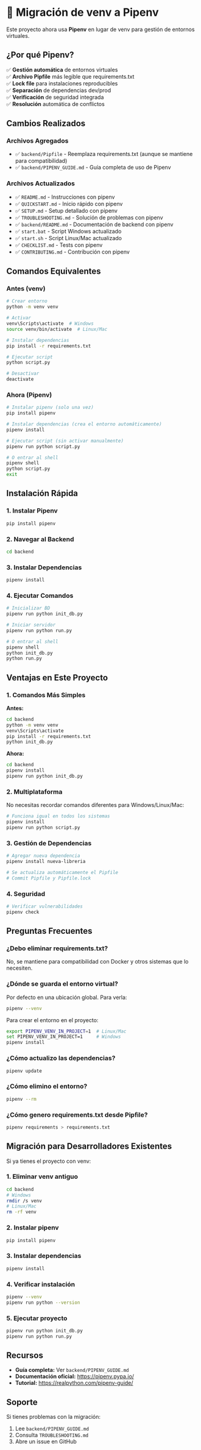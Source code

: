 # 🔄 Migración de venv a Pipenv

Este proyecto ahora usa **Pipenv** en lugar de venv para gestión de entornos virtuales.

## ¿Por qué Pipenv?

✅ **Gestión automática** de entornos virtuales  
✅ **Archivo Pipfile** más legible que requirements.txt  
✅ **Lock file** para instalaciones reproducibles  
✅ **Separación** de dependencias dev/prod  
✅ **Verificación** de seguridad integrada  
✅ **Resolución** automática de conflictos  

## Cambios Realizados

### Archivos Agregados
- ✅ `backend/Pipfile` - Reemplaza requirements.txt (aunque se mantiene para compatibilidad)
- ✅ `backend/PIPENV_GUIDE.md` - Guía completa de uso de Pipenv

### Archivos Actualizados
- ✅ `README.md` - Instrucciones con pipenv
- ✅ `QUICKSTART.md` - Inicio rápido con pipenv
- ✅ `SETUP.md` - Setup detallado con pipenv
- ✅ `TROUBLESHOOTING.md` - Solución de problemas con pipenv
- ✅ `backend/README.md` - Documentación de backend con pipenv
- ✅ `start.bat` - Script Windows actualizado
- ✅ `start.sh` - Script Linux/Mac actualizado
- ✅ `CHECKLIST.md` - Tests con pipenv
- ✅ `CONTRIBUTING.md` - Contribución con pipenv

## Comandos Equivalentes

### Antes (venv)
```bash
# Crear entorno
python -m venv venv

# Activar
venv\Scripts\activate  # Windows
source venv/bin/activate  # Linux/Mac

# Instalar dependencias
pip install -r requirements.txt

# Ejecutar script
python script.py

# Desactivar
deactivate
```

### Ahora (Pipenv)
```bash
# Instalar pipenv (solo una vez)
pip install pipenv

# Instalar dependencias (crea el entorno automáticamente)
pipenv install

# Ejecutar script (sin activar manualmente)
pipenv run python script.py

# O entrar al shell
pipenv shell
python script.py
exit
```

## Instalación Rápida

### 1. Instalar Pipenv
```bash
pip install pipenv
```

### 2. Navegar al Backend
```bash
cd backend
```

### 3. Instalar Dependencias
```bash
pipenv install
```

### 4. Ejecutar Comandos
```bash
# Inicializar BD
pipenv run python init_db.py

# Iniciar servidor
pipenv run python run.py

# O entrar al shell
pipenv shell
python init_db.py
python run.py
```

## Ventajas en Este Proyecto

### 1. Comandos Más Simples
**Antes:**
```bash
cd backend
python -m venv venv
venv\Scripts\activate
pip install -r requirements.txt
python init_db.py
```

**Ahora:**
```bash
cd backend
pipenv install
pipenv run python init_db.py
```

### 2. Multiplataforma
No necesitas recordar comandos diferentes para Windows/Linux/Mac:
```bash
# Funciona igual en todos los sistemas
pipenv install
pipenv run python script.py
```

### 3. Gestión de Dependencias
```bash
# Agregar nueva dependencia
pipenv install nueva-libreria

# Se actualiza automáticamente el Pipfile
# Commit Pipfile y Pipfile.lock
```

### 4. Seguridad
```bash
# Verificar vulnerabilidades
pipenv check
```

## Preguntas Frecuentes

### ¿Debo eliminar requirements.txt?
No, se mantiene para compatibilidad con Docker y otros sistemas que lo necesiten.

### ¿Dónde se guarda el entorno virtual?
Por defecto en una ubicación global. Para verla:
```bash
pipenv --venv
```

Para crear el entorno en el proyecto:
```bash
export PIPENV_VENV_IN_PROJECT=1  # Linux/Mac
set PIPENV_VENV_IN_PROJECT=1     # Windows
pipenv install
```

### ¿Cómo actualizo las dependencias?
```bash
pipenv update
```

### ¿Cómo elimino el entorno?
```bash
pipenv --rm
```

### ¿Cómo genero requirements.txt desde Pipfile?
```bash
pipenv requirements > requirements.txt
```

## Migración para Desarrolladores Existentes

Si ya tienes el proyecto con venv:

### 1. Eliminar venv antiguo
```bash
cd backend
# Windows
rmdir /s venv
# Linux/Mac
rm -rf venv
```

### 2. Instalar pipenv
```bash
pip install pipenv
```

### 3. Instalar dependencias
```bash
pipenv install
```

### 4. Verificar instalación
```bash
pipenv --venv
pipenv run python --version
```

### 5. Ejecutar proyecto
```bash
pipenv run python init_db.py
pipenv run python run.py
```

## Recursos

- **Guía completa:** Ver `backend/PIPENV_GUIDE.md`
- **Documentación oficial:** https://pipenv.pypa.io/
- **Tutorial:** https://realpython.com/pipenv-guide/

## Soporte

Si tienes problemas con la migración:
1. Lee `backend/PIPENV_GUIDE.md`
2. Consulta `TROUBLESHOOTING.md`
3. Abre un issue en GitHub
